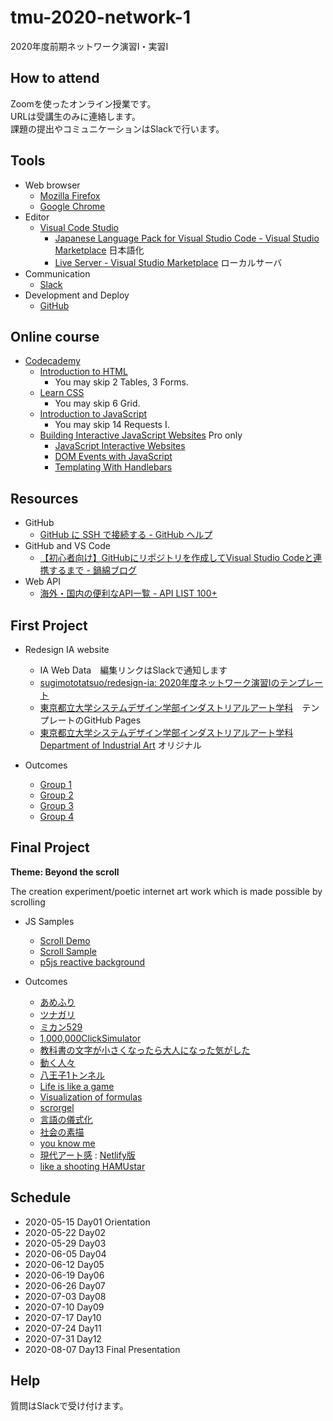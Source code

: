 # tmu-2020-network-1
2020年度前期ネットワーク演習I・実習I

## How to attend

Zoomを使ったオンライン授業です。  
URLは受講生のみに連絡します。  
課題の提出やコミュニケーションはSlackで行います。

## Tools

- Web browser
  - [Mozilla Firefox](https://www.mozilla.org/ja/firefox/)
  - [Google Chrome](https://www.google.co.jp/chrome/)
- Editor
  - [Visual Code Studio](https://code.visualstudio.com/)
    - [Japanese Language Pack for Visual Studio Code - Visual Studio Marketplace](https://marketplace.visualstudio.com/items?itemName=MS-CEINTL.vscode-language-pack-ja) 日本語化
    - [Live Server - Visual Studio Marketplace](https://marketplace.visualstudio.com/items?itemName=ritwickdey.LiveServer) ローカルサーバ
- Communication
  - [Slack](https://slack.com/)
- Development and Deploy
  - [GitHub](https://github.com/)
  
## Online course

- [Codecademy](https://www.codecademy.com/)
  - [Introduction to HTML](https://www.codecademy.com/learn/learn-html)
      - You may skip 2 Tables, 3 Forms.
  - [Learn CSS](https://www.codecademy.com/learn/learn-css)
      - You may skip 6 Grid.
  - [Introduction to JavaScript](https://www.codecademy.com/learn/introduction-to-javascript)
      - You may skip 14 Requests I.
  - [Building Interactive JavaScript Websites](https://www.codecademy.com/learn/build-interactive-websites) Pro only
     - [JavaScript Interactive Websites](https://www.codecademy.com/learn/build-interactive-websites/modules/web-dev-interactive-websites)
     - [DOM Events with JavaScript](https://www.codecademy.com/learn/build-interactive-websites/modules/dom-javascript-events)
     - [Templating With Handlebars](https://www.codecademy.com/learn/build-interactive-websites/modules/templating-with-handlebars)
## Resources

- GitHub
  - [GitHub に SSH で接続する - GitHub ヘルプ](https://help.github.com/ja/github/authenticating-to-github/connecting-to-github-with-ssh)
- GitHub and VS Code
  - [【初心者向け】GitHubにリポジトリを作成してVisual Studio Codeと連携するまで - 鍋綿ブログ](https://www.micknabewata.com/entry/github/vscode-sync)
- Web API
  - [海外・国内の便利なAPI一覧 - API LIST 100+](http://smsurf.app-rox.com/api/)

## First Project

- Redesign IA website
  - IA Web Data　編集リンクはSlackで通知します
  - [sugimototatsuo/redesign-ia: 2020年度ネットワーク演習Iのテンプレート](https://github.com/sugimototatsuo/redesign-ia/)
  - [東京都立大学システムデザイン学部インダストリアルアート学科](https://sugimototatsuo.github.io/redesign-ia/)　テンプレートのGitHub Pages
  - [東京都立大学システムデザイン学部インダストリアルアート学科 Department of Industrial Art](http://industrial-art.sd.tmu.ac.jp/) オリジナル

- Outcomes
  - [Group 1](https://malt-moruto.github.io/redesign-ia/)
  - [Group 2](https://taiki4532.github.io/redesign-ia/)
  - [Group 3](https://sumikko-mountain.github.io/redesign-ia/)
  - [Group 4](https://hitomi-neko.github.io/redesign-ia/)
  
## Final Project

__Theme: Beyond the scroll__

The creation experiment/poetic internet art work which is made possible by scrolling 

- JS Samples
  - [Scroll Demo](https://codepen.io/sugi2000/pen/pogxQWQ)
  - [Scroll Sample](https://codepen.io/sugi2000/pen/zYrbwjo)
  - [p5js reactive background](https://codepen.io/sugi2000/pen/MWKrOpV)

- Outcomes
  - [あめふり](https://hika-triangle.github.io/BeyondTheScroll/)
  - [ツナガリ](https://malt-moruto.github.io/scroll/)
  - [ミカン529](https://momoko-harada.github.io/BeyondTheScroll/)
  - [1,000,000ClickSimulator](https://kominamiyuto.github.io/InternetB/)
  - [教科書の文字が小さくなったら大人になった気がした](https://mt-sumikko.github.io/aging-senses-of-letters-and-time/)
  - [動く人々](https://n-syk.github.io/beyond-the-scroll/)
  - [八王子1トンネル](https://yukikoyama0000.github.io/)
  - [Life is like a game](https://moeco09.github.io/zinseigame/)
  - [Visualization of formulas](https://kom-shin.github.io/visualizingFarmulas/)
  - [scrorgel](https://junna-oikawa.github.io/BeyondTheScroll/)
  - [言語の儀式化](https://taiki4532.github.io/Beyond_the_scroll/)
  - [社会の素描](https://hitomi-neko.github.io/lifeOf/)
  - [you know me](https://nagisa-mashima.github.io/Beyond-the-scroll/)
  - [現代アート感](https://hiromi-mitsuoka.github.io/scrollShader/) : [Netlify版](https://musing-goldberg-ade842.netlify.app)
  - [like a shooting HAMUstar](https://rinakoa.github.io/network_2020zenki/)

## Schedule

- 2020-05-15 Day01 Orientation
- 2020-05-22 Day02
- 2020-05-29 Day03
- 2020-06-05 Day04
- 2020-06-12 Day05
- 2020-06-19 Day06
- 2020-06-26 Day07
- 2020-07-03 Day08
- 2020-07-10 Day09
- 2020-07-17 Day10
- 2020-07-24 Day11
- 2020-07-31 Day12
- 2020-08-07 Day13 Final Presentation

## Help

質問はSlackで受け付けます。
